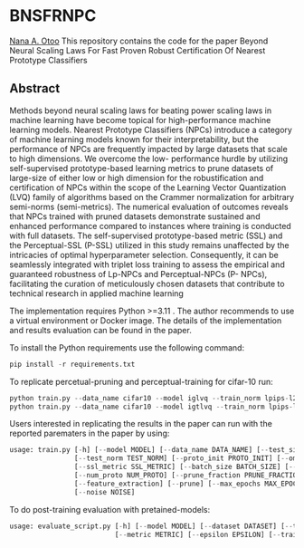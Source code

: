 # BNSFRNPC
[Nana A. Otoo](https://github.com/naotoo1)
This repository contains the code for the paper Beyond Neural Scaling Laws For Fast Proven Robust Certification Of Nearest Prototype Classifiers

## Abstract
Methods beyond neural scaling laws for beating power scaling laws in machine learning have
become topical for high-performance machine learning models. Nearest Prototype Classifiers (NPCs)
introduce a category of machine learning models known for their interpretability, but the performance
of NPCs are frequently impacted by large datasets that scale to high dimensions. We overcome the low-
performance hurdle by utilizing self-supervised prototype-based learning metrics to prune datasets of
large-size of either low or high dimension for the robustification and certification of NPCs within
the scope of the Learning Vector Quantization (LVQ) family of algorithms based on the Crammer
normalization for arbitrary semi-norms (semi-metrics). The numerical evaluation of outcomes reveals
that NPCs trained with pruned datasets demonstrate sustained and enhanced performance compared to
instances where training is conducted with full datasets. The self-supervised prototype-based metric
(SSL) and the Perceptual-SSL (P-SSL) utilized in this study remains unaffected by the intricacies
of optimal hyperparameter selection. Consequently, it can be seamlessly integrated with triplet loss
training to assess the empirical and guaranteed robustness of Lp-NPCs and Perceptual-NPCs (P-
NPCs), facilitating the curation of meticulously chosen datasets that contribute to technical research
in applied machine learning

The implementation requires Python >=3.11 . The author recommends to use a virtual environment or Docker image.
The details of the implementation and results evaluation can be found in the paper.

To install the Python requirements use the following command:
```python
pip install -r requirements.txt 
```

To replicate percetual-pruning and perceptual-training for cifar-10 run:
```python
python train.py --data_name cifar10 --model iglvq --train_norm lpips-l2 --test_norm l2  --feature_extraction --prune --prune_mode easy --prune_fraction 0.8 
python train.py --data_name cifar10 --model igtlvq --train_norm lpips-l2 --test_norm l2  --feature_extraction --prune --prune_mode hard --prune_fraction 0.2  
```

Users interested in replicating the results in the paper can run with the reported parematers in the paper by using:

```python
usage: train.py [-h] [--model MODEL] [--data_name DATA_NAME] [--test_size TEST_SIZE] [--train_norm TRAIN_NORM]
                [--test_norm TEST_NORM] [--proto_init PROTO_INIT] [--omega_init OMEGA_INIT] [--device DEVICE]
                [--ssl_metric SSL_METRIC] [--batch_size BATCH_SIZE] [--test_epsilon TEST_EPSILON]
                [--num_proto NUM_PROTO] [--prune_fraction PRUNE_FRACTION] [--prune_mode PRUNE_MODE]
                [--feature_extraction] [--prune] [--max_epochs MAX_EPOCHS] [--proto_lr PROTO_LR] [--omega_lr OMEGA_LR]
                [--noise NOISE]
```

To do post-training evaluation with pretained-models:
```python
usage: evaluate_script.py [-h] [--model MODEL] [--dataset DATASET] [--test_size TEST_SIZE] [--p_norm P_NORM]
                          [--metric METRIC] [--epsilon EPSILON] [--train_norm TRAIN_NORM]
```
